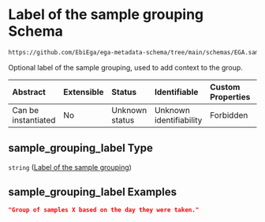 # Label of the sample grouping Schema

```txt
https://github.com/EbiEga/ega-metadata-schema/tree/main/schemas/EGA.sample.json#/properties/sample_grouping/properties/sample_grouping_label
```

Optional label of the sample grouping, used to add context to the group.

| Abstract            | Extensible | Status         | Identifiable            | Custom Properties | Additional Properties | Access Restrictions | Defined In                                                        |
| :------------------ | :--------- | :------------- | :---------------------- | :---------------- | :-------------------- | :------------------ | :---------------------------------------------------------------- |
| Can be instantiated | No         | Unknown status | Unknown identifiability | Forbidden         | Allowed               | none                | [EGA.sample.json*](../out/EGA.sample.json "open original schema") |

## sample_grouping_label Type

`string` ([Label of the sample grouping](ega-11-properties-sample-group-descriptor-properties-label-of-the-sample-grouping.md))

## sample_grouping_label Examples

```json
"Group of samples X based on the day they were taken."
```
